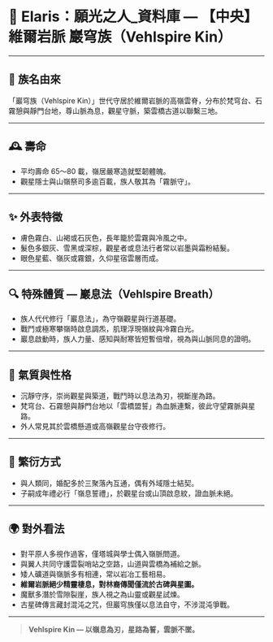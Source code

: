
# 📜 Elaris：願光之人_資料庫 — 【中央】維爾岩脈 巖穹族（Vehlspire Kin）

---

## 👑 族名由來
「巖穹族（Vehlspire Kin）」世代守居於維爾岩脈的高嶺雲脊，分布於梵穹台、石霧憩與靜門台地，尊山脈為息，觀星守脈，築雲橋古道以聯繫三地。

---

## 🕰️ 壽命
- 平均壽命 65～80 載，嶺居嚴寒造就堅韌體魄。
- 觀星隱士與山嶺祭司多逾百載，族人敬其為「霧脈守」。

---

## ✨ 外表特徵
- 膚色霧白、山褐或石灰色，長年籠於雲霧與冷風之中。
- 髮色多銀灰、雪黑或深棕，觀星者或息法行者常以岩墨與霜粉結髮。
- 眼色星藍、嶺灰或霧銀，久仰星宿雲層而成。

---

## 🔍 特殊體質 — 巖息法（Vehlspire Breath）
- 族人代代修行「巖息法」，為守嶺觀星與行道基礎。
- 戰鬥或極寒攀嶺時啟息調炁，肌理浮現嶺紋與冷霧白光。
- 巖息啟動時，族人力量、感知與耐寒皆短暫倍增，視為與山脈同息的證明。

---

## 🌙 氣質與性格
- 沉靜守序，崇尚觀星與築道，戰鬥時以息法為刃，視斷崖為路。
- 梵穹台、石霧憩與靜門台地以「雲橋盟誓」為血脈連繫，彼此守望霧脈與星路。
- 外人常見其於雲橋懸道或高嶺觀星台守夜修行。

---

## 🔗 繁衍方式
- 與人類同，婚配多於三聚落內互通，偶有外域隱士結契。
- 子嗣成年禮必行「嶺息誓禮」，於觀星台或山頂啟息紋，證血脈未絕。

---

## 🌍 對外看法
- 對平原人多視作過客，僅塔城與學士偶入嶺脈問道。
- 與翼人共同守護雲裂哨站之空路，山道與雲橋為補給之脈。
- 矮人礦道與嶺脈多有相連，常以岩冶工藝相易。
- **維爾岩脈絕少精靈棲息，對林裔傳聞僅流於古碑與星圖。**
- 魔獸多潛於雪隙裂崖，族人視之為山靈或觀星試煉。
- 古星碑傳言藏封混沌之咒，但巖穹族僅以息法自守，不涉混沌爭戰。

---

> **Vehlspire Kin — 以嶺息為刃，星路為誓，雲脈不墜。**
